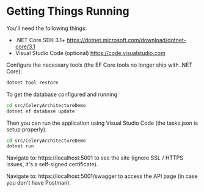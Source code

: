 # Getting Things Running

You'll need the following things:

* .NET Core SDK 3.1+ https://dotnet.microsoft.com/download/dotnet-core/3.1
* Visual Studio Code (optional) https://code.visualstudio.com

Configure the necessary tools (the EF Core tools no longer ship with .NET Core):

```bash
dotnet tool restore
```

To get the database configured and running

```bash
cd src/CeleryArchitectureDemo
dotnet ef database update
```

Then you can run the application using Visual Studio Code (the tasks.json is setup properly).

```bash
cd src/CeleryArchitectureDemo
dotnet run
```

Navigate to: https://localhost:5001 to see the site (ignore SSL / HTTPS issues, it's a self-signed certificate).

Navigate to: https://localhost:5001/swagger to access the API page (in case you don't have Postman).
